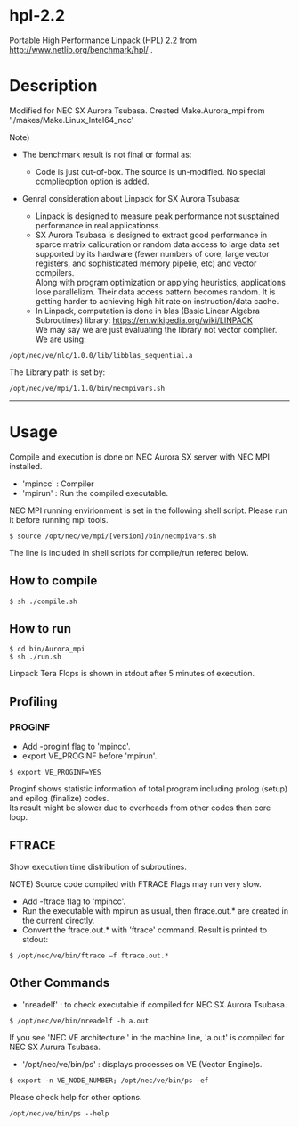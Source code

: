 # hpl-2.2
Portable High Performance Linpack (HPL) 2.2  from <http://www.netlib.org/benchmark/hpl/> .

# Description
Modified for NEC SX Aurora Tsubasa. Created Make.Aurora_mpi from './makes/Make.Linux_Intel64_ncc'

Note) 
* The benchmark result is not final or formal as:  
    * Code is just out-of-box. The source is un-modified. No special complieoption option is added.

* Genral consideration about Linpack for SX Aurora Tsubasa:
    * Linpack is designed to measure peak performance not susptained performance in real applicationss.
    * SX Aurora Tsubasa is designed to extract good performance in sparce matrix calicuration
or random data access to large data set supported
by its hardware (fewer numbers of core, large vector registers, and sophisticated memory pipelie, etc)
and vector compilers.  
Along with program optimization or applying heuristics, applications lose parallelizm. Their data access pattern becomes random. It is getting harder to achieving high hit rate on instruction/data cache. 
    * In Linpack, computation is done in blas (Basic Linear Algebra Subroutines) library:
 <https://en.wikipedia.org/wiki/LINPACK>   
We may say we are just evaluating the library not vector complier.  
We are using:
```
/opt/nec/ve/nlc/1.0.0/lib/libblas_sequential.a
```
The Library path is set by:
```
/opt/nec/ve/mpi/1.1.0/bin/necmpivars.sh
```

------
# Usage
Compile and execution is done on NEC Aurora SX server with NEC MPI installed.  
* 'mpincc' : Compiler
* 'mpirun' : Run the compiled executable.

NEC MPI running envirionment is set in the following shell script. Please run it before running mpi tools.  
```
$ source /opt/nec/ve/mpi/[version]/bin/necmpivars.sh
```

The line is included in shell scripts for compile/run refered below.

## How to compile
```
$ sh ./compile.sh
```

## How to run
```
$ cd bin/Aurora_mpi
$ sh ./run.sh
```

 Linpack Tera Flops is shown in stdout after 5 minutes of execution.
 
## Profiling
### PROGINF
* Add -proginf flag to 'mpincc'.  
* export VE_PROGINF before 'mpirun'.  

```
$ export VE_PROGINF=YES
```

Proginf shows statistic information of total program including prolog (setup) and epilog (finalize) codes.  
Its result might be slower due to overheads from other codes than core loop.

## FTRACE
Show execution time distribution of subroutines.  

NOTE) Source code compiled with FTRACE Flags may run very slow.  
  
* Add -ftrace flag to 'mpincc'.
* Run the executable with mpirun as usual, then ftrace.out.\* are created in the current directly.  
* Convert the ftrace.out.\* with 'ftrace' command. Result is printed to stdout:

```
$ /opt/nec/ve/bin/ftrace –f ftrace.out.*
```

## Other Commands

* 'nreadelf' : to check executable if compiled for NEC SX Aurora Tsubasa.  

```
$ /opt/nec/ve/bin/nreadelf -h a.out
```


If you see 'NEC VE architecture ' in the machine line, 'a.out' is compiled for NEC SX Aurura Tsubasa.

* '/opt/nec/ve/bin/ps' : displays processes on VE (Vector Engine)s.  

```
$ export -n VE_NODE_NUMBER; /opt/nec/ve/bin/ps -ef
```

Please  check help for other options.

```
/opt/nec/ve/bin/ps --help
```
